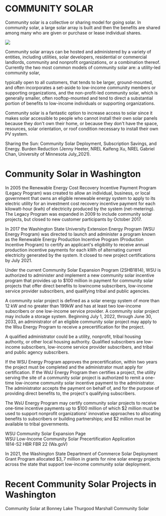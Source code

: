 # COMMUNITY SOLAR  

Community solar is a collective or sharing model for going solar. In community solar, a large solar array is built and then the benefits are shared among many who are given or purchase or lease individual shares.  

![](images/19ea5a9e6ba9e5d18f9a91080a58c1d25c32725de9fc180a24b6566148fb510b.jpg)  

Community solar arrays can be hosted and administered by a variety of entities, including utilities, solar developers, residential or commercial landlords, community and nonprofit organizations, or a combination thereof. Currently the two most common models of community solar are: a utility-led community solar,  

typically open to all customers, that tends to be larger, ground-mounted, and often incorporates a set-aside to low-income community members or supporting organizations, and the non-profit-led community solar, which is generally smaller, often rooftop-mounted and tend to direct a substantial portion of benefits to low-income individuals or supporting organizations.  

Community solar is a fantastic option to increase access to solar since it makes solar accessible to people who cannot install their own solar panels because they don't own their home, or because they don't have the space, resources, solar orientation, or roof condition necessary to install their own PV system.  

Sharing the Sun: Community Solar Deployment, Subscription Savings, and Energy. Burden Reduction (Jenny Heeter, NREL Kaifeng Xu, NREL Gabriel Chan, University of Minnesota July_2021).  

# Community Solar in Washington  

In 2005 the Renewable Energy Cost Recovery Incentive Payment Program (Legacy Program) was created to allow an individual, business, or local government that owns an eligible renewable energy system to apply to its electric utility for an investment cost recovery incentive payment for each kilowatt-hour (kwh) of electricity produced by the system (net-metering). The Legacy Program was expanded in 2009 to include community solar projects, but closed to new customer participants by October 2017.  

In 2017 the Washington State University Extension Energy Program (WSU Energy Program) was directed to launch and administer a program known as the Renewable Energy Production Incentive Program (Production Incentive Program) to certify an applicant's eligibility to receive annual production incentive payments for each kWh of alternating current electricity generated by the system. It closed to new project certifications by July 2021.  

Under the current Community Solar Expansion Program (2SHB1814), WSU is authorized to administer and implement a new community solar incentive program that provides up to $\$100$ million in payment for community solar projects that offer direct benefits to lowincome subscribers, low-income service provider subscribers, and qualifying tribal and public agencies.  

A community solar project is defined as a solar energy system of more than 12 kW and no greater than $199\mathsf{k W}$ and has at least two low-income subscribers or one low-income service provider. A community solar project may include a storage system. Beginning July 1, 2022, through June 30, 2033, an administrator of an eligible community solar project may apply to the Wsu Energy Program to receive a precertification for the project.  

A qualified administrator could be a utility, nonprofit, tribal housing authority, or other local housing authority. Qualified subscribers are low-income subscribers, low-income service provider subscribers, and tribal and public agency subscribers.  

If the WSU Energy Program approves the precertification, within two years the project must be completed and the administrator must apply for certification. If the WsU Energy Program then certifies a project, the utility serving the site of a community solar project is authorized to remit a one-time low-income community solar incentive payment to the administrator. The administrator accepts the payment on behalf of, and for the purpose of providing direct benefits to, the project's qualifying subscribers.  

The WsU Energy Program may certify community solar projects to receive one-time incentive payments up to $\$100$ million of which $\$2$ million must be used to support nonprofit organizations' innovative approaches to allocating benefits to subscribers or building partnerships; and $\$2$ million must be available to tribal governments.  

WSU Community Solar Expansion Page   
WSU Low-Income Community Solar Precertification Application   
1814-S2 HBR FBR 22 (Wa.goV)  

In 2021, the Washington State Department of Commerce Solar Deployment Grant Program allocated $\$3,7$ million in grants for nine solar energy projects across the state that support low-income community solar deployment.  

# Recent Community Solar Projects in Washington  

Community Solar at Bonney Lake Thurgood Marshall Community Solar  